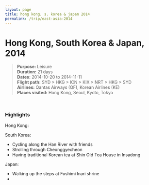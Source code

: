 ```yaml
---
layout: page
title: hong kong, s. korea & japan 2014
permalink: /trip/east-asia-2014
---
```


<h1>Hong Kong, South Korea & Japan, 2014</h1>

<blockquote>
<b>Purpose:</b> Leisure<br />
<b>Duration:</b> 21 days<br />
<b>Dates:</b> 2014-10-20 to 2014-11-11<br />
<b>Flight path:</b> SYD > HKG > ICN > KIX > NRT > HKG > SYD <br />
<b>Airlines:</b> Qantas Airways (QF), Korean Airlines (KE)<br />
<b>Places visited:</b> Hong Kong, Seoul, Kyoto, Tokyo
</blockquote>

<br />

### Highlights

Hong Kong:<br />

South Korea: <br />

- Cycling along the Han River with friends
- Strolling through Cheonggyecheon
- Having traditional Korean tea at Shin Old Tea House in Insadong

Japan:<br />

- Walking up the steps at Fushimi Inari shrine
- 


<style>
  .wrapper {
    max-width: 58em;
  }
</style>